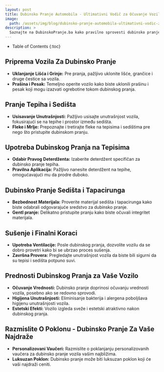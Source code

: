 ```yaml
---
layout: post
title: Dubinsko Pranje Automobila - Ultimativni Vodič za Očuvanje Vozila
image: 
  path: /assets/img/blog/dubinsko-pranje-automobila-ultimativni-vodic-za-ocuvanje-vozila_dubinsko-pranje-ba.png
description: >
  Saznajte na DubinskoPranje.ba kako pravilno sprovesti dubinsko pranje automobila radi očuvanja njegove vrednosti, estetike i higijene. Otkrijte korake, savete i prednosti dubinskog pranja za vaše vozilo.
---
```



- Table of Contents
{:toc}


## Priprema Vozila Za Dubinsko Pranje

- **Uklanjanje Lišća i Grinje:** Pre pranja, pažljivo uklonite lišće, grančice i druge čestice sa vozila.
- **Prašina i Pesak:** Temeljno operite vozilo kako biste uklonili prašinu i pesak koji mogu izazvati ogrebotine tokom dubinskog pranja.


## Pranje Tepiha i Sedišta

- **Usisavanje Unutrašnjosti:** Pažljivo usisajte unutrašnjost vozila, fokusirajući se na tepihe i prostor između sedišta.
- **Fleke i Mrlje:** Prepoznajte i tretirajte fleke na tepisima i sedištima pre nego što pristupite dubinskom pranju.


## Upotreba Dubinskog Pranja na Tepisima

- **Odabir Pravog Deterdženta:** Izaberite deterdžent specifičan za dubinsko pranje tepiha.
- **Pravilna Aplikacija:** Pažljivo nanesite deterdžent na tepihe, omogućavajući mu da prodre duboko.


## Dubinsko Pranje Sedišta i Tapacirunga

- **Bezbednost Materijala:** Proverite materijal sedišta i tapacirunga kako biste odabrali odgovarajuće sredstvo za dubinsko pranje.
- **Gentl pranje:** Delikatno pristupite pranju kako biste očuvali integritet materijala.


## Sušenje i Finalni Koraci

- **Upotreba Ventilacije:** Posle dubinskog pranja, dozvolite vozilu da se dobro provetri kako bi se ubrzao proces sušenja.
- **Završna Provera:** Pregledajte unutrašnjost vozila da biste bili sigurni da su tepisi i sedišta potpuno suvi.


## Prednosti Dubinskog Pranja za Vaše Vozilo

- **Očuvanje Vrednosti:** Dubinsko pranje doprinosi očuvanju vrednosti vozila, posebno ako se redovno sprovodi.
- **Higijena Unutrašnjosti:** Eliminisanje bakterija i alergena poboljšava higijenu unutrašnjosti vozila.
- **Estetski Efekti:** Vozilo izgleda sveže i estetski atraktivno nakon dubinskog pranja.


## Razmislite O Poklonu - Dubinsko Pranje Za Vaše Najdraže

- **Personalizovani Vaučeri:** Razmislite o poklanjanju personalizovanih vaučera za dubinsko pranje vozila vašim najbližima.
- **Luksuzan Poklon:** Dubinsko pranje može biti luksuzan poklon koji će vaši najdraži ceniti.